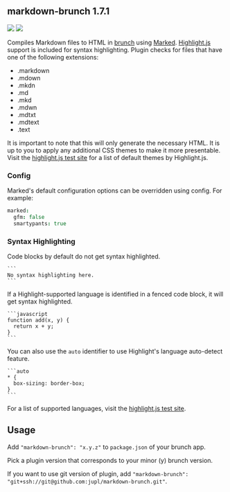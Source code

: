 ## markdown-brunch 1.7.1

[<img src="https://david-dm.org/jupl/markdown-brunch.png"/>](https://david-dm.org/jupl/markdown-brunch)
[<img src="https://david-dm.org/jupl/markdown-brunch/dev-status.png"/>](https://david-dm.org/jupl/markdown-brunch#info=devDependencies)

Compiles Markdown files to HTML in [brunch](http://brunch.io) using [Marked](https://github.com/chjj/marked). [Highlight.js](http://softwaremaniacs.org/soft/highlight/en/) support is included for syntax highlighting. Plugin checks for files that have one of the following extensions:

- .markdown
- .mdown
- .mkdn
- .md
- .mkd
- .mdwn
- .mdtxt
- .mdtext
- .text

It is important to note that this will only generate the necessary HTML. It is up to you to apply any additional CSS themes to make it more presentable. Visit the [highlight.js test site](http://highlightjs.org/static/test.html) for a list of default themes by Highlight.js.

### Config
Marked's default configuration options can be overridden using config. For example:

```coffeescript
marked:
  gfm: false
  smartypants: true
```

### Syntax Highlighting
Code blocks by default do not get syntax highlighted.

    ```
    No syntax highlighting here.
    ```

If a Highlight-supported language is identified in a fenced code block, it will get syntax highlighted.

    ```javascript
    function add(x, y) {
      return x + y;
    }
    ```

You can also use the `auto` identifier to use Highlight's language auto-detect feature.

    ```auto
    * {
      box-sizing: border-box;
    }
    ```

For a list of supported languages, visit the [highlight.js test site](http://highlightjs.org/static/test.html).

## Usage
Add `"markdown-brunch": "x.y.z"` to `package.json` of your brunch app.

Pick a plugin version that corresponds to your minor (y) brunch version.

If you want to use git version of plugin, add
`"markdown-brunch": "git+ssh://git@github.com:jupl/markdown-brunch.git"`.
